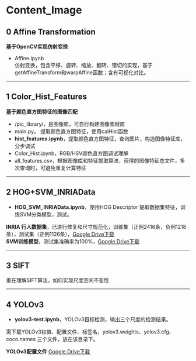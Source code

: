 # **Content_Image**

## **0 Affine Transformation**
**基于OpenCV实现仿射变换**  
* Affine.ipynb   
  仿射变换，包含平移、旋转、缩放、翻转、错切的实现，基于getAffineTransform和warpAffine函数；含有可视化对比。

---

## **1 Color_Hist_Features**
**基于颜色直方图特征的图像匹配**  
* /pic_library/，是图像库，可自行构建图像素材库 
* main.py， 提取颜色直方图特征，使用calHist函数
* **hist_features.ipynb**，提取颜色直方图特征，查询图片，构造图像特征库，分步调试
* Color_Hist.ipynb，RGB/HSV颜色直方图调试理解
* all_features.csv，根据图像库和特征提取算法，获得的图像特征总文件，多次查询时，可避免重复计算特征  

---

## **2 HOG+SVM_INRIAData**
* **HOG_SVM_INRIAData.ipynb**，使用HOG Descriptor 提取数据集特征，训练SVM分类模型，测试。  

**INRIA 行人数据集**，已进行修复和尺寸规范化，训练集（正例2416条，负例1218条），测试集（正例1126条），[Google Drive下载](https://drive.google.com/file/d/1peZ-uRV9JDMDOXTseQMi2izBWDvMNg0x/view?usp=sharing)  
**SVM训练模型**，测试集准确率为100%，[Google Drive下载](https://drive.google.com/file/d/1MD7lGp-VVzVwPEZsSmGbA-wjcdyWmW-A/view?usp=sharing ) 

---

## **3 SIFT**
重在理解SIFT算法，如何实现尺度空间不变性


---


## **4 YOLOv3**
* **yolov3-test.ipynb**，YOLOv3目标检测，输出三个尺度的检测结果。

需下载YOLOv3权值、配置文件、标签名，yolov3.weights、yolov3.cfg、coco.names 三个文件，放在该目录下。  

**YOLOv3配置文件** [Google Drive下载](https://drive.google.com/drive/folders/1jUE0ajKH79eooPZVstuipgSmiczTqSEV?usp=sharing)

